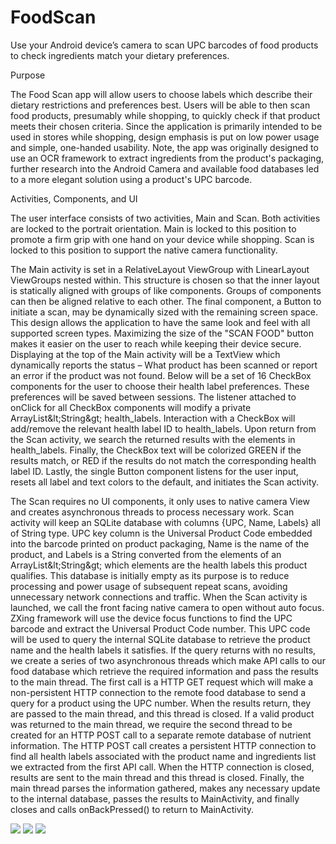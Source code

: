 # FoodScan
Use your Android device’s camera to scan UPC barcodes of food products to check ingredients match your dietary preferences.



Purpose

The Food Scan app will allow users to choose labels which describe their dietary restrictions and preferences best. Users will be able to then scan food products, presumably while shopping, to quickly check if that product meets their chosen criteria. Since the application is primarily intended to be used in stores while shopping, design emphasis is put on low power usage and simple, one-handed usability. Note, the app was originally designed to use an OCR framework to extract ingredients from the product&#39;s packaging, further research into the Android Camera and available food databases led to a more elegant solution using a product&#39;s UPC barcode.

Activities, Components, and UI

The user interface consists of two activities, Main and Scan. Both activities are locked to the portrait orientation. Main is locked to this position to promote a firm grip with one hand on your device while shopping. Scan is locked to this position to support the native camera functionality.

The Main activity is set in a RelativeLayout ViewGroup with LinearLayout ViewGroups nested within. This structure is chosen so that the inner layout is statically aligned with groups of like components. Groups of components can then be aligned relative to each other. The final component, a Button to initiate a scan, may be dynamically sized with the remaining screen space. This design allows the application to have the same look and feel with all supported screen types. Maximizing the size of the &quot;SCAN FOOD&quot; button makes it easier on the user to reach while keeping their device secure. Displaying at the top of the Main activity will be a TextView which dynamically reports the status – What product has been scanned or report an error if the product was not found. Below will be a set of 16 CheckBox components for the user to choose their health label preferences. These preferences will be saved between sessions. The listener attached to onClick for all CheckBox components will modify a private ArrayList\&lt;String\&gt; health\_labels. Interaction with a CheckBox will add/remove the relevant health label ID to health\_labels. Upon return from the Scan activity, we search the returned results with the elements in health\_labels. Finally, the CheckBox text will be colorized GREEN if the results match, or RED if the results do not match the corresponding health label ID. Lastly, the single Button component listens for the user input, resets all label and text colors to the default, and initiates the Scan activity.

The Scan requires no UI components, it only uses to native camera View and creates asynchronous threads to process necessary work. Scan activity will keep an SQLite database with columns {UPC, Name, Labels} all of String type. UPC key column is the Universal Product Code embedded into the barcode printed on product packaging, Name is the name of the product, and Labels is a String converted from the elements of an ArrayList\&lt;String\&gt; which elements are the health labels this product qualifies. This database is initially empty as its purpose is to reduce processing and power usage of subsequent repeat scans, avoiding unnecessary network connections and traffic. When the Scan activity is launched, we call the front facing native camera to open without auto focus. ZXing framework will use the device focus functions to find the UPC barcode and extract the Universal Product Code number. This UPC code will be used to query the internal SQLite database to retrieve the product name and the health labels it satisfies. If the query returns with no results, we create a series of two asynchronous threads which make API calls to our food database which retrieve the required information and pass the results to the main thread. The first call is a HTTP GET request which will make a non-persistent HTTP connection to the remote food database to send a query for a product using the UPC number. When the results return, they are passed to the main thread, and this thread is closed. If a valid product was returned to the main thread, we require the second thread to be created for an HTTP POST call to a separate remote database of nutrient information. The HTTP POST call creates a persistent HTTP connection to find all health labels associated with the product name and ingredients list we extracted from the first API call. When the HTTP connection is closed, results are sent to the main thread and this thread is closed. Finally, the main thread parses the information gathered, makes any necessary update to the internal database, passes the results to MainActivity, and finally closes and calls onBackPressed() to return to MainActivity.

![](FS01.png) ![](FS02.png) ![](FS03.png)

